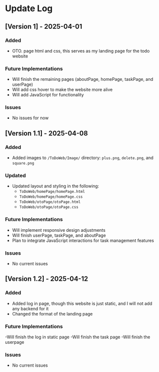 # Update Log

## [Version 1] - 2025-04-01

### Added
- OTO. page html and css, this serves as my landing page for the todo website

### Future Implementations
- Will finish the remaining pages (aboutPage, homePage, taskPage, and userPage)
- Will add css hover to make the website more alive 
- Will add JavaScript for functionality 

### Issues
- No issues for now 

## [Version 1.1] - 2025-04-08

### Added
- Added images to `/ToDoWeb/Image/` directory: `plus.png`, `delete.png`, and `square.png`

### Updated
- Updated layout and styling in the following:
  - `ToDoWeb/homePage/homePage.html`
  - `ToDoWeb/homePage/homePage.css`
  - `ToDoWeb/otoPage/otoPage.html`
  - `ToDoWeb/otoPage/otoPage.css`

### Future Implementations
- Will implement responsive design adjustments
- Will finish userPage, taskPage, and aboutPage
- Plan to integrate JavaScript interactions for task management features

### Issues
- No current issues

## [Version 1.2] - 2025-04-12

### Added
- Added log in page, though this website is just static, and I will not add any backend for it
- Changed the format of the landing page

### Future Implementations
-Will finish the log in static page 
-Will finish the task page 
-Will finish the userpage 

### Issues 
- No current issues
